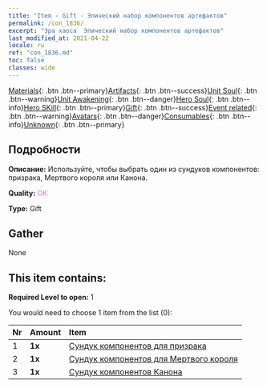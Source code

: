 ```yaml
---
title: "Item - Gift - Эпический набор компонентов артефактов"
permalink: /con_1836/
excerpt: "Эра хаоса  Эпический набор компонентов артефактов"
last_modified_at: 2021-04-22
locale: ru
ref: "con_1836.md"
toc: false
classes: wide
---
```

 [Materials](/ItemsRU/){: .btn .btn--primary}[Artifacts](/ItemsRU/Artifacts/){: .btn .btn--success}[Unit Soul](/ItemsRU/UnitSoul/){: .btn .btn--warning}[Unit Awakening](/ItemsRU/UnitAwakening/){: .btn .btn--danger}[Hero Soul](/ItemsRU/HeroSoul/){: .btn .btn--info}[Hero SKill](/ItemsRU/HeroSkill/){: .btn .btn--primary}[Gift](/ItemsRU/Gift/){: .btn .btn--success}[Event related](/ItemsRU/Events/){: .btn .btn--warning}[Avatars](/ItemsRU/Avatars/){: .btn .btn--danger}[Consumables](/ItemsRU/Consumables/){: .btn .btn--info}[Unknown](/ItemsRU/Unknown/){: .btn .btn--primary}

## Подробности
 **Описание:** Используйте, чтобы выбрать один из сундуков компонентов: призрака, Мертвого короля или Канона.

 **Quality:** <span style="color: #DA70D6">OK</span>

 **Type:** Gift

## Gather

  None

## This item contains:

 **Required Level to open:** 1

 You would need to choose 1 item from the list (0):

  | Nr | Amount |     Item    |
  |:---|:-------|:------------|
  | 1 |  **1x** | [Сундук компонентов для призрака](/ru/Items/con_1339/) |  | 
  | 2 |  **1x** | [Сундук компонентов для Мертвого короля](/ru/Items/con_1340/) |  | 
  | 3 |  **1x** | [Сундук компонентов Канона](/ru/Items/con_1383/) |  | 
